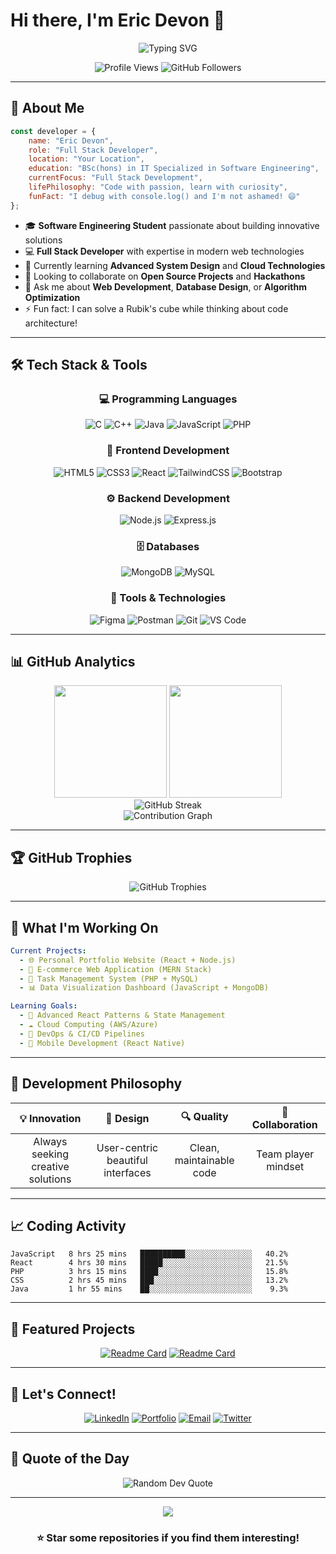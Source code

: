 # Hi there, I'm Eric Devon 👋

<div align="center">
  <img src="https://readme-typing-svg.demolab.com?font=Fira+Code&size=22&duration=3000&pause=1000&color=2F81F7&center=true&vCenter=true&width=600&lines=Software+Engineering+Undergraduate;Full+Stack+Developer;Problem+Solver+%26+Code+Enthusiast;Building+Digital+Solutions" alt="Typing SVG" />
</div>

<p align="center">
  <img src="https://komarev.com/ghpvc/?username=yourusername&label=Profile%20views&color=0e75b6&style=flat" alt="Profile Views" />
  <img src="https://img.shields.io/github/followers/yourusername?label=Followers&style=social" alt="GitHub Followers" />
</p>

---

## 🚀 About Me

```javascript
const developer = {
    name: "Eric Devon",
    role: "Full Stack Developer",
    location: "Your Location",
    education: "BSc(hons) in IT Specialized in Software Engineering",
    currentFocus: "Full Stack Development",
    lifePhilosophy: "Code with passion, learn with curiosity",
    funFact: "I debug with console.log() and I'm not ashamed! 😄"
};
```

- 🎓 **Software Engineering Student** passionate about building innovative solutions
- 💻 **Full Stack Developer** with expertise in modern web technologies
- 🌱 Currently learning **Advanced System Design** and **Cloud Technologies**
- 👯 Looking to collaborate on **Open Source Projects** and **Hackathons**
- 💬 Ask me about **Web Development**, **Database Design**, or **Algorithm Optimization**
- ⚡ Fun fact: I can solve a Rubik's cube while thinking about code architecture!

---

## 🛠️ Tech Stack & Tools

<div align="center">

### 💻 Programming Languages
![C](https://img.shields.io/badge/C-00599C?style=for-the-badge&logo=c&logoColor=white)
![C++](https://img.shields.io/badge/C++-00599C?style=for-the-badge&logo=c%2B%2B&logoColor=white)
![Java](https://img.shields.io/badge/Java-ED8B00?style=for-the-badge&logo=openjdk&logoColor=white)
![JavaScript](https://img.shields.io/badge/JavaScript-F7DF1E?style=for-the-badge&logo=javascript&logoColor=black)
![PHP](https://img.shields.io/badge/PHP-777BB4?style=for-the-badge&logo=php&logoColor=white)

### 🎨 Frontend Development
![HTML5](https://img.shields.io/badge/HTML5-E34F26?style=for-the-badge&logo=html5&logoColor=white)
![CSS3](https://img.shields.io/badge/CSS3-1572B6?style=for-the-badge&logo=css3&logoColor=white)
![React](https://img.shields.io/badge/React-20232A?style=for-the-badge&logo=react&logoColor=61DAFB)
![TailwindCSS](https://img.shields.io/badge/Tailwind_CSS-38B2AC?style=for-the-badge&logo=tailwind-css&logoColor=white)
![Bootstrap](https://img.shields.io/badge/Bootstrap-563D7C?style=for-the-badge&logo=bootstrap&logoColor=white)

### ⚙️ Backend Development
![Node.js](https://img.shields.io/badge/Node.js-43853D?style=for-the-badge&logo=node.js&logoColor=white)
![Express.js](https://img.shields.io/badge/Express.js-404D59?style=for-the-badge&logo=express&logoColor=white)

### 🗄️ Databases
![MongoDB](https://img.shields.io/badge/MongoDB-4EA94B?style=for-the-badge&logo=mongodb&logoColor=white)
![MySQL](https://img.shields.io/badge/MySQL-00000F?style=for-the-badge&logo=mysql&logoColor=white)

### 🔧 Tools & Technologies
![Figma](https://img.shields.io/badge/Figma-F24E1E?style=for-the-badge&logo=figma&logoColor=white)
![Postman](https://img.shields.io/badge/Postman-FF6C37?style=for-the-badge&logo=postman&logoColor=white)
![Git](https://img.shields.io/badge/Git-F05032?style=for-the-badge&logo=git&logoColor=white)
![VS Code](https://img.shields.io/badge/VS_Code-007ACC?style=for-the-badge&logo=visual-studio-code&logoColor=white)

</div>

---

## 📊 GitHub Analytics

<div align="center">
  <img height="180em" src="https://github-readme-stats.vercel.app/api?username=Eric-Devon&show_icons=true&theme=tokyonight&include_all_commits=true&count_private=true"/>
  <img height="180em" src="https://github-readme-stats.vercel.app/api/top-langs/?username=Eric-Devon&layout=compact&langs_count=8&theme=tokyonight"/>
</div>

<div align="center">
  <img src="https://github-readme-streak-stats.herokuapp.com/?user=Eric-Devon&theme=tokyonight" alt="GitHub Streak" />
</div>

<div align="center">
  <img src="https://github-readme-activity-graph.vercel.app/graph?username=Eric-Devon&theme=tokyo-night&hide_border=true" alt="Contribution Graph" />
</div>

---

## 🏆 GitHub Trophies

<div align="center">
  <img src="https://github-profile-trophy.vercel.app/?username=Eric-Devon&theme=tokyonight&no-frame=false&no-bg=false&margin-w=4&row=1" alt="GitHub Trophies" />
</div>

---

## 💼 What I'm Working On

```yaml
Current Projects:
  - 🌐 Personal Portfolio Website (React + Node.js)
  - 📱 E-commerce Web Application (MERN Stack)
  - 🤖 Task Management System (PHP + MySQL)
  - 📊 Data Visualization Dashboard (JavaScript + MongoDB)

Learning Goals:
  - 🚀 Advanced React Patterns & State Management
  - ☁️ Cloud Computing (AWS/Azure)
  - 🔄 DevOps & CI/CD Pipelines
  - 📱 Mobile Development (React Native)
```

---

## 🎯 Development Philosophy

<div align="center">

| 💡 **Innovation** | 🎨 **Design** | 🔍 **Quality** | 🤝 **Collaboration** |
|:---:|:---:|:---:|:---:|
| Always seeking creative solutions | User-centric beautiful interfaces | Clean, maintainable code | Team player mindset |

</div>

---

## 📈 Coding Activity

<!--START_SECTION:waka-->
```text
JavaScript   8 hrs 25 mins   ██████████░░░░░░░░░░░░░░░   40.2%
React        4 hrs 30 mins   █████░░░░░░░░░░░░░░░░░░░░   21.5%
PHP          3 hrs 15 mins   ████░░░░░░░░░░░░░░░░░░░░░   15.8%
CSS          2 hrs 45 mins   ███░░░░░░░░░░░░░░░░░░░░░░   13.2%
Java         1 hr 55 mins    ██░░░░░░░░░░░░░░░░░░░░░░░    9.3%
```
<!--END_SECTION:waka-->

---

## 🌟 Featured Projects

<div align="center">

[![Readme Card](https://github-readme-stats.vercel.app/api/pin/?username=Eric-Devon&repo=project1&theme=tokyonight)](https://github.com/yourusername/project1)
[![Readme Card](https://github-readme-stats.vercel.app/api/pin/?username=Eric-Devon&repo=project2&theme=tokyonight)](https://github.com/yourusername/project2)

</div>

---

## 🤝 Let's Connect!

<div align="center">

[![LinkedIn](https://img.shields.io/badge/LinkedIn-0077B5?style=for-the-badge&logo=linkedin&logoColor=white)](https://linkedin.com/in/yourprofile)
[![Portfolio](https://img.shields.io/badge/Portfolio-FF5722?style=for-the-badge&logo=todoist&logoColor=white)](https://yourportfolio.com)
[![Email](https://img.shields.io/badge/Email-D14836?style=for-the-badge&logo=gmail&logoColor=white)](mailto:youremail@example.com)
[![Twitter](https://img.shields.io/badge/Twitter-1DA1F2?style=for-the-badge&logo=twitter&logoColor=white)](https://twitter.com/yourhandle)

</div>

---

## 💭 Quote of the Day

<div align="center">
  <img src="https://quotes-github-readme.vercel.app/api?type=horizontal&theme=tokyonight" alt="Random Dev Quote"/>
</div>

---

<div align="center">
  <img src="https://capsule-render.vercel.app/api?type=waving&color=gradient&customColorList=6,11,20&height=150&section=footer&text=Thanks%20for%20visiting!&fontSize=42&fontColor=fff&animation=twinkling&fontAlignY=65"/>
</div>

<div align="center">
  <h3>⭐ Star some repositories if you find them interesting!</h3>
</div>
